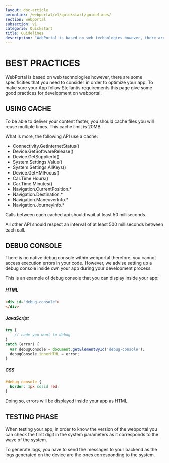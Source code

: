 ```yaml
---
layout: doc-article
permalink: /webportal/v1/quickstart/guidelines/
section: webportal
subsection: v1
categorie: Quickstart
title: Guidelines
description: "WebPortal is based on web technologies however, there are some specificities that you need to consider in order to optimize your app. This page give some good practices for development on webportal."
---
```


# BEST PRACTICES 

WebPortal is based on web technologies however, there are some specificities that you need to consider in order to optimize your app.
To make sure your App follow Stellantis requirements this page give some good practices for development on webportal:

## USING CACHE

To be able to deliver your content faster, you should cache files you will reuse multiple times.
This cache limit is 20MB.

What is more, the following API use a cache:
- Connectivity.GetInternetStatus()
- Device.GetSoftwareRelease()
- Device.GetSupplierId()
- System.Settings.Value()
- System.Settings.AllKeys()
- Device.GetHMIFocus()
- Car.Time.Hours()
- Car.Time.Minutes()
- Navigation.CurrentPosition.*
- Navigation.Destination.*
- Navigation.ManeuverInfo.*
- Navigation.JourneyInfo.*

Calls between each cached api should wait at least 50 milliseconds.

All other API should respect an interval of at least 500 milliseconds between each call.



## DEBUG CONSOLE

There is no native debug console within webportal therefore, you cannot access execution errors in your code.
However, we advise setting up a debug console inside own your app during your development process. 

This is an example of debug console that you can display inside your app:

##### HTML 

```html
<div id="debug-console">
</div>
```

##### JavaScript

```js
try {
    // code you want to debug
} 
catch (error) {
  var debugConsole = document.getElementById('debug-console'); 
  debugConsole.innerHTML = error;
}
```

##### CSS

```css
#debug-console {
  border: 1px solid red;
}
```

Doing so, errors will be displayed inside your app as HTML.



## TESTING PHASE

When testing your app, in order to know the version of the webportal you can check the first digit in the system parameters as it corresponds to the wave of the system.

To generate logs, you have to send the messages to your backend as the logs generated on the device are the ones corresponding to the system.